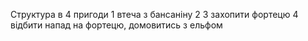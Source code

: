 Структура в 4 пригоди
1 втеча з бансаніну
2 
3 захопити фортецю
4 відбити напад на фортецю, домовитись з ельфом